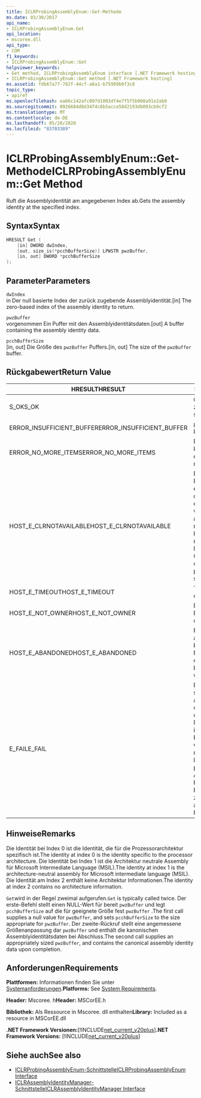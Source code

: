```yaml
---
title: ICLRProbingAssemblyEnum::Get-Methode
ms.date: 03/30/2017
api_name:
- ICLRProbingAssemblyEnum.Get
api_location:
- mscoree.dll
api_type:
- COM
f1_keywords:
- ICLRProbingAssemblyEnum::Get
helpviewer_keywords:
- Get method, ICLRProbingAssemblyEnum interface [.NET Framework hosting]
- ICLRProbingAssemblyEnum::Get method [.NET Framework hosting]
ms.assetid: fdb67a77-782f-44cf-a8a1-b75999b0f3c8
topic_type:
- apiref
ms.openlocfilehash: ea66c142afc097d1003df4e7f5f5b960a91e2ab0
ms.sourcegitcommit: 0926684d8d34f4c6b5acce58d2193db093cb9cf2
ms.translationtype: MT
ms.contentlocale: de-DE
ms.lasthandoff: 05/20/2020
ms.locfileid: "83703389"
---
```

# <a name="iclrprobingassemblyenumget-method"></a><span data-ttu-id="6ad92-102">ICLRProbingAssemblyEnum::Get-Methode</span><span class="sxs-lookup"><span data-stu-id="6ad92-102">ICLRProbingAssemblyEnum::Get Method</span></span>
<span data-ttu-id="6ad92-103">Ruft die Assemblyidentität am angegebenen Index ab.</span><span class="sxs-lookup"><span data-stu-id="6ad92-103">Gets the assembly identity at the specified index.</span></span>  
  
## <a name="syntax"></a><span data-ttu-id="6ad92-104">Syntax</span><span class="sxs-lookup"><span data-stu-id="6ad92-104">Syntax</span></span>  
  
```cpp  
HRESULT Get (  
    [in] DWORD dwIndex,  
    [out, size_is(*pcchBufferSize)] LPWSTR pwzBuffer,  
    [in, out] DWORD *pcchBufferSize  
);  
```  
  
## <a name="parameters"></a><span data-ttu-id="6ad92-105">Parameter</span><span class="sxs-lookup"><span data-stu-id="6ad92-105">Parameters</span></span>  
 `dwIndex`  
 <span data-ttu-id="6ad92-106">in Der null basierte Index der zurück zugebende Assemblyidentität.</span><span class="sxs-lookup"><span data-stu-id="6ad92-106">[in] The zero-based index of the assembly identity to return.</span></span>  
  
 `pwzBuffer`  
 <span data-ttu-id="6ad92-107">vorgenommen Ein Puffer mit den Assemblyidentitätsdaten.</span><span class="sxs-lookup"><span data-stu-id="6ad92-107">[out] A buffer containing the assembly identity data.</span></span>  
  
 `pcchBufferSize`  
 <span data-ttu-id="6ad92-108">[in, out] Die Größe des `pwzBuffer` Puffers.</span><span class="sxs-lookup"><span data-stu-id="6ad92-108">[in, out] The size of the `pwzBuffer` buffer.</span></span>  
  
## <a name="return-value"></a><span data-ttu-id="6ad92-109">Rückgabewert</span><span class="sxs-lookup"><span data-stu-id="6ad92-109">Return Value</span></span>  
  
|<span data-ttu-id="6ad92-110">HRESULT</span><span class="sxs-lookup"><span data-stu-id="6ad92-110">HRESULT</span></span>|<span data-ttu-id="6ad92-111">BESCHREIBUNG</span><span class="sxs-lookup"><span data-stu-id="6ad92-111">Description</span></span>|  
|-------------|-----------------|  
|<span data-ttu-id="6ad92-112">S_OK</span><span class="sxs-lookup"><span data-stu-id="6ad92-112">S_OK</span></span>|<span data-ttu-id="6ad92-113">`Get`wurde erfolgreich zurückgegeben.</span><span class="sxs-lookup"><span data-stu-id="6ad92-113">`Get` returned successfully.</span></span>|  
|<span data-ttu-id="6ad92-114">ERROR_INSUFFICIENT_BUFFER</span><span class="sxs-lookup"><span data-stu-id="6ad92-114">ERROR_INSUFFICIENT_BUFFER</span></span>|<span data-ttu-id="6ad92-115">`pwzBuffer` ist zu klein.</span><span class="sxs-lookup"><span data-stu-id="6ad92-115">`pwzBuffer` is too small.</span></span>|  
|<span data-ttu-id="6ad92-116">ERROR_NO_MORE_ITEMS</span><span class="sxs-lookup"><span data-stu-id="6ad92-116">ERROR_NO_MORE_ITEMS</span></span>|<span data-ttu-id="6ad92-117">Die-Enumeration enthält keine weiteren Elemente.</span><span class="sxs-lookup"><span data-stu-id="6ad92-117">The enumeration contains no more items.</span></span>|  
|<span data-ttu-id="6ad92-118">HOST_E_CLRNOTAVAILABLE</span><span class="sxs-lookup"><span data-stu-id="6ad92-118">HOST_E_CLRNOTAVAILABLE</span></span>|<span data-ttu-id="6ad92-119">Der Common Language Runtime (CLR) wurde nicht in einen Prozess geladen, oder die CLR befindet sich in einem Zustand, in dem Sie verwalteten Code nicht ausführen oder den-Befehl nicht erfolgreich verarbeiten kann.</span><span class="sxs-lookup"><span data-stu-id="6ad92-119">The common language runtime (CLR) has not been loaded into a process, or the CLR is in a state in which it cannot run managed code or process the call successfully.</span></span>|  
|<span data-ttu-id="6ad92-120">HOST_E_TIMEOUT</span><span class="sxs-lookup"><span data-stu-id="6ad92-120">HOST_E_TIMEOUT</span></span>|<span data-ttu-id="6ad92-121">Timeout des Aufrufes.</span><span class="sxs-lookup"><span data-stu-id="6ad92-121">The call timed out.</span></span>|  
|<span data-ttu-id="6ad92-122">HOST_E_NOT_OWNER</span><span class="sxs-lookup"><span data-stu-id="6ad92-122">HOST_E_NOT_OWNER</span></span>|<span data-ttu-id="6ad92-123">Der Aufrufer ist nicht Besitzer der Sperre.</span><span class="sxs-lookup"><span data-stu-id="6ad92-123">The caller does not own the lock.</span></span>|  
|<span data-ttu-id="6ad92-124">HOST_E_ABANDONED</span><span class="sxs-lookup"><span data-stu-id="6ad92-124">HOST_E_ABANDONED</span></span>|<span data-ttu-id="6ad92-125">Ein Ereignis wurde abgebrochen, während ein blockierter Thread oder eine Fiber darauf wartete.</span><span class="sxs-lookup"><span data-stu-id="6ad92-125">An event was canceled while a blocked thread or fiber was waiting on it.</span></span>|  
|<span data-ttu-id="6ad92-126">E_FAIL</span><span class="sxs-lookup"><span data-stu-id="6ad92-126">E_FAIL</span></span>|<span data-ttu-id="6ad92-127">Ein unbekannter schwerwiegender Fehler ist aufgetreten.</span><span class="sxs-lookup"><span data-stu-id="6ad92-127">An unknown catastrophic failure occurred.</span></span> <span data-ttu-id="6ad92-128">Wenn eine Methode E_FAIL zurückgibt, ist die CLR innerhalb des Prozesses nicht mehr verwendbar.</span><span class="sxs-lookup"><span data-stu-id="6ad92-128">If a method returns E_FAIL, the CLR is no longer usable within the process.</span></span> <span data-ttu-id="6ad92-129">Nachfolgende Aufrufe an beliebige Hostingmethoden geben HOST_E_CLRNOTAVAILABLE zurück.</span><span class="sxs-lookup"><span data-stu-id="6ad92-129">Subsequent calls to any hosting methods return HOST_E_CLRNOTAVAILABLE.</span></span>|  
  
## <a name="remarks"></a><span data-ttu-id="6ad92-130">Hinweise</span><span class="sxs-lookup"><span data-stu-id="6ad92-130">Remarks</span></span>  
 <span data-ttu-id="6ad92-131">Die Identität bei Index 0 ist die Identität, die für die Prozessorarchitektur spezifisch ist.</span><span class="sxs-lookup"><span data-stu-id="6ad92-131">The identity at index 0 is the identity specific to the processor architecture.</span></span> <span data-ttu-id="6ad92-132">Die Identität bei Index 1 ist die Architektur neutrale Assembly für Microsoft Intermediate Language (MSIL).</span><span class="sxs-lookup"><span data-stu-id="6ad92-132">The identity at index 1 is the architecture-neutral assembly for Microsoft intermediate language (MSIL).</span></span> <span data-ttu-id="6ad92-133">Die Identität am Index 2 enthält keine Architektur Informationen.</span><span class="sxs-lookup"><span data-stu-id="6ad92-133">The identity at index 2 contains no architecture information.</span></span>  
  
 <span data-ttu-id="6ad92-134">`Get`wird in der Regel zweimal aufgerufen.</span><span class="sxs-lookup"><span data-stu-id="6ad92-134">`Get` is typically called twice.</span></span> <span data-ttu-id="6ad92-135">Der erste-Befehl stellt einen NULL-Wert für bereit `pwzBuffer` und legt `pcchBufferSize` auf die für geeignete Größe fest `pwzBuffer` .</span><span class="sxs-lookup"><span data-stu-id="6ad92-135">The first call supplies a null value for `pwzBuffer`, and sets `pcchBufferSize` to the size appropriate for `pwzBuffer`.</span></span> <span data-ttu-id="6ad92-136">Der zweite-Rückruf stellt eine angemessene Größenanpassung dar `pwzBuffer` und enthält die kanonischen Assemblyidentitätsdaten bei Abschluss.</span><span class="sxs-lookup"><span data-stu-id="6ad92-136">The second call supplies an appropriately sized `pwzBuffer`, and contains the canonical assembly identity data upon completion.</span></span>  
  
## <a name="requirements"></a><span data-ttu-id="6ad92-137">Anforderungen</span><span class="sxs-lookup"><span data-stu-id="6ad92-137">Requirements</span></span>  
 <span data-ttu-id="6ad92-138">**Plattformen:** Informationen finden Sie unter [Systemanforderungen](../../get-started/system-requirements.md).</span><span class="sxs-lookup"><span data-stu-id="6ad92-138">**Platforms:** See [System Requirements](../../get-started/system-requirements.md).</span></span>  
  
 <span data-ttu-id="6ad92-139">**Header:** Mscoree. h</span><span class="sxs-lookup"><span data-stu-id="6ad92-139">**Header:** MSCorEE.h</span></span>  
  
 <span data-ttu-id="6ad92-140">**Bibliothek:** Als Ressource in Mscoree. dll enthalten</span><span class="sxs-lookup"><span data-stu-id="6ad92-140">**Library:** Included as a resource in MSCorEE.dll</span></span>  
  
 <span data-ttu-id="6ad92-141">**.NET Framework Versionen:**[!INCLUDE[net_current_v20plus](../../../../includes/net-current-v20plus-md.md)]</span><span class="sxs-lookup"><span data-stu-id="6ad92-141">**.NET Framework Versions:** [!INCLUDE[net_current_v20plus](../../../../includes/net-current-v20plus-md.md)]</span></span>  
  
## <a name="see-also"></a><span data-ttu-id="6ad92-142">Siehe auch</span><span class="sxs-lookup"><span data-stu-id="6ad92-142">See also</span></span>

- [<span data-ttu-id="6ad92-143">ICLRProbingAssemblyEnum-Schnittstelle</span><span class="sxs-lookup"><span data-stu-id="6ad92-143">ICLRProbingAssemblyEnum Interface</span></span>](iclrprobingassemblyenum-interface.md)
- [<span data-ttu-id="6ad92-144">ICLRAssemblyIdentityManager-Schnittstelle</span><span class="sxs-lookup"><span data-stu-id="6ad92-144">ICLRAssemblyIdentityManager Interface</span></span>](iclrassemblyidentitymanager-interface.md)
